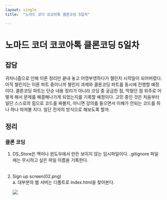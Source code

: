 ```yaml
---
layout: single
title:  "노마드 코더 코코아톡 클론코딩 5일차"

---
```


<h1>노마드 코더 코코아톡 클론코딩 5일차</h1>

<h2>잡담</h2>

귀차니즘으로 인해 이론 정리만 끝내 놓고 어영부영하다가 챌린지 시작일이 되어버렸다. 아직 챌린지는 이론 파트 중이니까 챌린지 과제와 클론코딩 파트를 동시에 진행할 예정이다. 클론코딩 파트는 단순 내용 정리가 아니라 코딩 중 궁금한 점, 막혔던 점 위주로 어떻게 해서 문제를 해결해나가게 되었는지를 기록할 예정이다. 고민 중인 것은 처음부터 일단 스스로의 힘으로 코드를 짜볼지, 아니면 강의를 들으면서 이해가 안되는 코드를 하나 하나 따져볼 지다. 일단 전자의 방식으로 해보도록 할까. 

<h2>정리</h2>

<h3>클론 코딩</h3>

<ol>
    <li>DS_Store은 맥이나 윈도우에서 만든 보이지 않는 임시파일이다. .gitignore 파일에는 무시하고 싶은 파일 이름을 기록한다. </li><br><br>
    <li>Sign up screen(02.png)</li>
    a. 대부분의 웹 서버는 디폴트로 index.html을 찾아본다.<br>

  

![](https://user-images.githubusercontent.com/59909207/215429428-18e208e8-ef9d-4807-bc1a-b37803656e97.png)





</ol>



